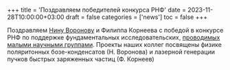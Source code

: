 +++
title = 'Поздравляем победителей конкурса РНФ'
date = 2023-11-28T10:00:00+03:00
draft = false
categories = ['news']
toc = false
+++

Поздравляем [Нину Воронову](/staff/voronova) и Филиппа Корнеева с победой в конкурсе РНФ по поддержке фундаментальных исследовательских, [проводимых малыми научными группами](https://www.rscf.ru/news/found/podvedeny-itogi-konkursa-proektov-malykh-otdelnykh-nauchnykh-grupp/). Проекты наших коллег посвящены физике поляритонных бозе-конденсатов (Н. Воронова) и лазерной генерации пучков быстрых заряженных частиц (Ф. Корнеев)

<!--more-->